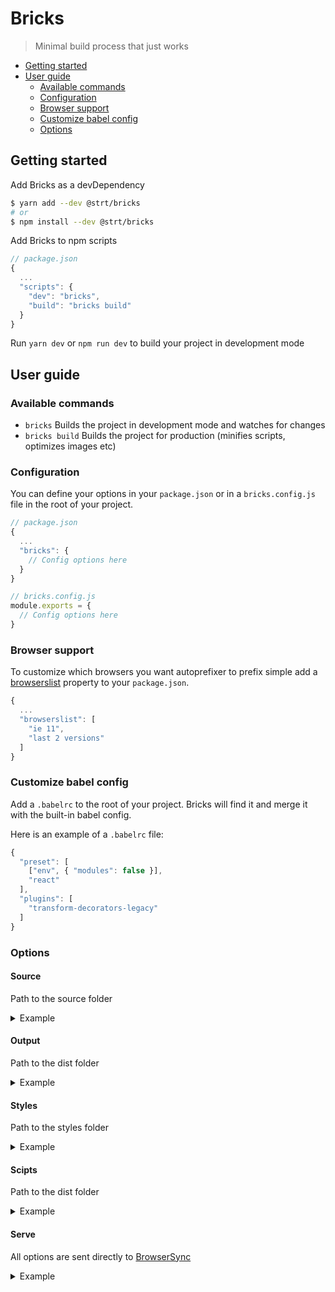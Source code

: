 # Bricks

> Minimal build process that just works

- [Getting started](#getting-started)
- [User guide](#user-guide)
  - [Available commands](#available-commands)
  - [Configuration](#configuration)
  - [Browser support](#browser-support)
  - [Customize babel config](#customize-babel-config)
  - [Options](#options)

## Getting started

Add Bricks as a devDependency
```bash
$ yarn add --dev @strt/bricks
# or
$ npm install --dev @strt/bricks
```

Add Bricks to npm scripts
```js
// package.json
{
  ...
  "scripts": {
    "dev": "bricks",
    "build": "bricks build"
  }
}
```

Run `yarn dev` or `npm run dev` to build your project in development mode

## User guide

### Available commands
- `bricks` Builds the project in development mode and watches for changes
- `bricks build` Builds the project for production (minifies scripts, optimizes images etc)

### Configuration
You can define your options in your `package.json` or in a `bricks.config.js` file in the root of your project. 

```js
// package.json
{ 
  ...
  "bricks": {
    // Config options here
  }
}
```

```js
// bricks.config.js
module.exports = {
  // Config options here
}
```

### Browser support
To customize which browsers you want autoprefixer to prefix simple add a [browserslist](https://github.com/ai/browserslist) property to your `package.json`.

```js
{
  ...
  "browserslist": [
    "ie 11",
    "last 2 versions"
  ]
}
```

### Customize babel config
Add a `.babelrc` to the root of your project. Bricks will find it and merge it with the built-in babel config. 

Here is an example of a `.babelrc` file:
```js
{
  "preset": [
    ["env", { "modules": false }], 
    "react"
  ],
  "plugins": [
    "transform-decorators-legacy"
  ]
}
``` 

### Options

#### Source
Path to the source folder

<details>
  <summary>Example</summary>

  ```js
  {
    ...
    source: 'src'
  }
  ```
</details>

#### Output
Path to the dist folder

<details>
  <summary>Example</summary>

  ```js
  {
    ...
    output: 'src'
  }
  ```
</details>

#### Styles
Path to the styles folder

<details>
  <summary>Example</summary>

  ```js
  {
    ...
    styles: {
      path: 'styles'
    }
  }
  ```
</details>

#### Scipts
Path to the dist folder

<details>
  <summary>Example</summary>

  ```js
  {
    ...
    output: 'src'
  }
  ```
</details>

#### Serve
All options are sent directly to [BrowserSync](https://www.browsersync.io/docs/options)

<details>
  <summary>Example</summary>

  ```js
  {
    ...
    serve: {
      proxy: 'strateg.se',
      serveStatic: [
        {
          route: '/webdav/files/resources',
          dir: 'dist'
        }
      ]
    }
  }
  ```
</details>

